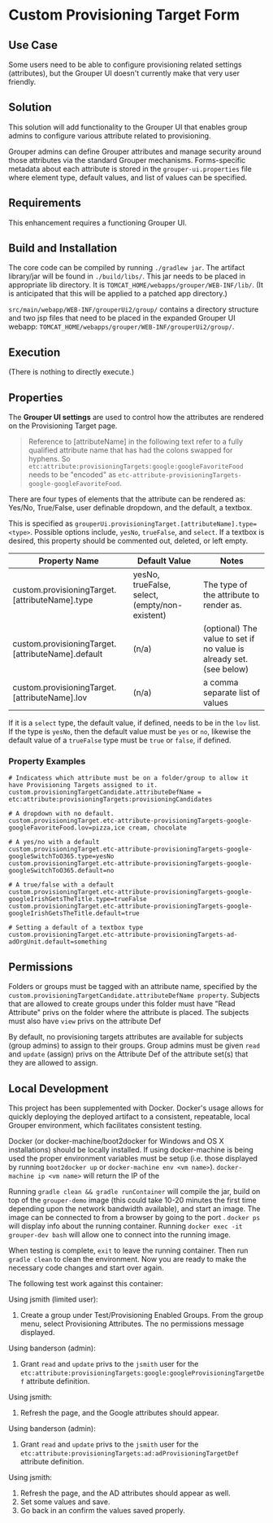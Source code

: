 Custom Provisioning Target Form
===============================

## Use Case
Some users need to be able to configure provisioning related settings (attributes), but the Grouper UI doesn't currently make that very user friendly.

## Solution
This solution will add functionality to the Grouper UI that enables group admins to configure various attribute related to provisioning.
 
Grouper admins can define Grouper attributes and manage security around those attributes via the standard Grouper mechanisms. Forms-specific 
metadata about each attribute is stored in the `grouper-ui.properties` file where element type, default values, and list of values can be specified. 

## Requirements
This enhancement requires a functioning Grouper UI.

## Build and Installation
The core code can be compiled by running `./gradlew jar`. The artifact library/jar will be found in `./build/libs/`. This jar needs to be placed in appropriate lib directory. It is `TOMCAT_HOME/webapps/grouper/WEB-INF/lib/`. (It is anticipated that this will be applied to a patched app directory.) 

`src/main/webapp/WEB-INF/grouperUi2/group/` contains a directory structure and two jsp files that need to be placed in the expanded Grouper UI webapp: `TOMCAT_HOME/webapps/grouper/WEB-INF/grouperUi2/group/`.

## Execution
(There is nothing to directly execute.)

## Properties
The **Grouper UI settings** are used to control how the attributes are rendered on the Provisioning Target page.

> Reference to [attributeName] in the following text refer to a fully qualified attribute name that has had the colons swapped for hyphens.
> So `etc:attribute:provisioningTargets:google:googleFavoriteFood` needs to be "encoded" as `etc-attribute-provisioningTargets-google-googleFavoriteFood`.

There are four types of elements that the attribute can be rendered as: Yes/No, True/False, user definable dropdown, and the default, a textbox.

This is specified as `grouperUi.provisioningTarget.[attributeName].type=<type>`. Possible options include, `yesNo`, `trueFalse`, and `select`. If a 
textbox is desired, this property should be commented out, deleted, or left empty. 
 

|Property Name|Default Value|Notes|
|-------------|-------------|-----|
|custom.provisioningTarget.[attributeName].type|yesNo, trueFalse, select, (empty/non-existent)|The type of the attribute to render as.|
|custom.provisioningTarget.[attributeName].default|(n/a)|(optional) The value to set if no value is already set. (see below)|
|custom.provisioningTarget.[attributeName].lov|(n/a)|a comma separate list of values|

If it is a `select` type, the default value, if defined, needs to be in the `lov` list. If the type is `yesNo`, then the default value 
must be `yes` or `no`, likewise the default value of a `trueFalse` type must be `true` or `false`, if defined.  

### Property Examples

```
# Indicatess which attribute must be on a folder/group to allow it have Provisioning Targets assigned to it.
custom.provisioningTargetCandidate.attributeDefName = etc:attribute:provisioningTargets:provisioningCandidates

# A dropdown with no default.
custom.provisioningTarget.etc-attribute-provisioningTargets-google-googleFavoriteFood.lov=pizza,ice cream, chocolate

# A yes/no with a default
custom.provisioningTarget.etc-attribute-provisioningTargets-google-googleSwitchToO365.type=yesNo
custom.provisioningTarget.etc-attribute-provisioningTargets-google-googleSwitchToO365.default=no

# A true/false with a default
custom.provisioningTarget.etc-attribute-provisioningTargets-google-googleIrishGetsTheTitle.type=trueFalse
custom.provisioningTarget.etc-attribute-provisioningTargets-google-googleIrishGetsTheTitle.default=true

# Setting a default of a textbox type
custom.provisioningTarget.etc-attribute-provisioningTargets-ad-adOrgUnit.default=something

```

## Permissions
Folders or groups must be tagged with an attribute name, specified by the `custom.provisioningTargetCandidate.attributeDefName property`.
Subjects that are allowed to create groups under this folder must have "Read Attribute" privs on the folder where the attribute is placed.
The subjects must also have `view` privs on the attribute Def

By default, no provisioning targets attributes are available for subjects (group admins) to assign to their groups. Group admins must be given `read` and `update` (assign)
 privs on the Attribute Def of the attribute set(s) that they are allowed to assign.  

## Local Development
This project has been supplemented with Docker. Docker's usage allows for quickly deploying the deployed artifact to a
consistent, repeatable, local Grouper environment, which facilitates consistent testing.

Docker (or docker-machine/boot2docker for Windows and OS X installations) should be locally installed. If using docker-machine is being used
the proper environment variables must be setup (i.e. those displayed by running `boot2docker up` or `docker-machine env <vm name>`). `docker-machine ip <vm name>` will return the IP of the 

Running `gradle clean && gradle runContainer` will compile the jar, build on top of the `grouper-demo` image (this could take 10-20 minutes
 the first time depending upon the network bandwidth available), and start an image. The image can be connected to from a browser by going to the port . `docker ps` will display info about the running container. Running
 `docker exec -it grouper-dev bash` will allow one to connect into the running image. 

When testing is complete, `exit` to leave the running container. Then run `gradle clean` to clean
  the environment. Now you are ready to make the necessary code changes and start over again.

The following test work against this container:

Using jsmith (limited user):

1. Create a group under Test/Provisioning Enabled Groups. From the group menu, select Provisioning Attributes. The no permissions message displayed.

Using banderson (admin):

1. Grant `read` and `update` privs to the `jsmith` user for the `etc:attribute:provisioningTargets:google:googleProvisioningTargetDef` attribute definition.

Using jsmith:

1. Refresh the page, and the Google attributes should appear.

Using banderson (admin):

1. Grant `read` and `update` privs to the `jsmith` user for the `etc:attribute:provisioningTargets:ad:adProvisioningTargetDef` attribute definition.

Using jsmith:

1. Refresh the page, and the AD attributes should appear as well.
1. Set some values and save.
1. Go back in an confirm the values saved properly.

